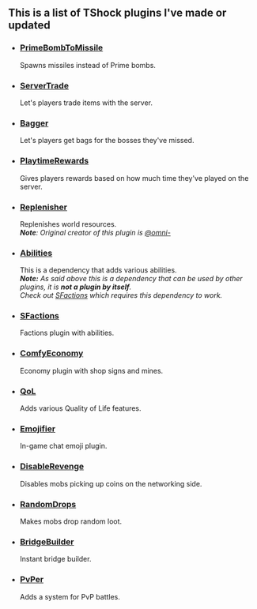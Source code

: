 ## This is a list of TShock plugins I've made or updated

+ ### [PrimeBombToMissile](https://github.com/Soof4/PrimeBombToMissile)
     Spawns missiles instead of Prime bombs.

+ ### [ServerTrade](https://github.com/Soof4/ServerTrade)
     Let's players trade items with the server.

+ ### [Bagger](https://github.com/Soof4/Bagger)
     Let's players get bags for the bosses they've missed. 

+ ### [PlaytimeRewards](https://github.com/Soof4/PlaytimeRewards)
     Gives players rewards based on how much time they've played on the server. 

+ ### [Replenisher](https://github.com/Soof4/Replenisher)
     Replenishes world resources. <br>
     _**Note**: Original creator of this plugin is [@omni-](https://github.com/omni-)_

+ ### [Abilities](https://github.com/Soof4/Abilities)
     This is a dependency that adds various abilities. <br>
     _**Note:** As said above this is a dependency that can be used by other plugins, it is **not a plugin by itself**. <br>
     Check out [SFactions](https://github.com/Soof4/SFactions) which requires this dependency to work._

+ ### [SFactions](https://github.com/Soof4/SFactions)
     Factions plugin with abilities.

+ ### [ComfyEconomy](https://github.com/Soof4/ComfyEconomy)
     Economy plugin with shop signs and mines.

+ ### [QoL](https://github.com/Soof4/QoL)
     Adds various Quality of Life features. 

+ ### [Emojifier](https://github.com/Soof4/Emojifier)
     In-game chat emoji plugin.

+ ### [DisableRevenge](https://github.com/Soof4/DisableRevenge)
     Disables mobs picking up coins on the networking side.

+ ### [RandomDrops](https://github.com/Soof4/RandomDrops)
     Makes mobs drop random loot.

+ ### [BridgeBuilder](https://github.com/Soof4/BridgeBuilder)
     Instant bridge builder.

+ ### [PvPer](https://github.com/Soof4/PvPer)
     Adds a system for PvP battles.
